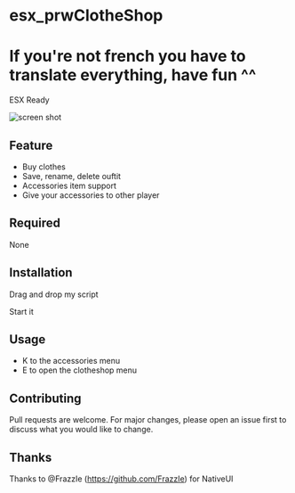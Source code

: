 # esx_prwClotheShop
# If you're not french you have to translate everything, have fun ^^ 
ESX Ready

![screen shot](https://streamable.com/jzziy)
## Feature
  - Buy clothes
  - Save, rename, delete ouftit
  - Accessories item support
  - Give your accessories to other player
## Required

None

## Installation 

Drag and drop my script

Start it

## Usage
  - K to the accessories menu
  - E to open the clotheshop menu
## Contributing
Pull requests are welcome. For major changes, please open an issue first to discuss what you would like to change.

## Thanks
Thanks to @FrazzIe (https://github.com/FrazzIe) for NativeUI
